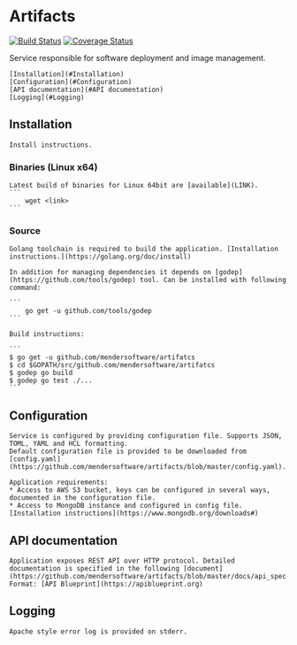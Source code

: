 # Artifacts
[![Build Status](https://travis-ci.com/mendersoftware/artifacts.svg?token=rx8YqsZ2ZyaopcMPmDmo&branch=master)](https://travis-ci.com/mendersoftware/artifacts)
[![Coverage Status](https://coveralls.io/repos/mendersoftware/artifacts/badge.svg?branch=master&service=github&t=xZ0vYT)](https://coveralls.io/github/mendersoftware/artifacts?branch=master)

Service responsible for software deployment and image management.

    [Installation](#Installation)
    [Configuration](#Configuration)
    [API documentation](#API documentation)
    [Logging](#Logging)

## Installation
    Install instructions.

### Binaries (Linux x64)
    Latest build of binaries for Linux 64bit are [available](LINK).
    ```
        wget <link>
    ```

### Source
    Golang toolchain is required to build the application. [Installation instructions.](https://golang.org/doc/install)

    In addition for managing dependencies it depends on [godep](https://github.com/tools/godep) tool. Can be installed with following command:

    ```
        go get -u github.com/tools/godep
    ```

    Build instructions:

    ```
    $ go get -u github.com/mendersoftware/artifatcs
    $ cd $GOPATH/src/github.com/mendersoftware/artifatcs
    $ godep go build
    $ godep go test ./...
    ```

## Configuration
    Service is configured by providing configuration file. Supports JSON, TOML, YAML and HCL formatting.
    Default configuration file is provided to be downloaded from [config.yaml](https://github.com/mendersoftware/artifacts/blob/master/config.yaml).

    Application requirements:
    * Access to AWS S3 bucket, keys can be configured in several ways, documented in the configuration file.
    * Access to MongoDB instance and configured in config file. [Installation instructions](https://www.mongodb.org/downloads#)

## API documentation
    Application exposes REST API over HTTP protocol. Detailed documentation is specified in the following [document](https://github.com/mendersoftware/artifacts/blob/master/docs/api_spec.md).
    Format: [API Blueprint](https://apiblueprint.org)


## Logging
    Apache style error log is provided on stderr.
